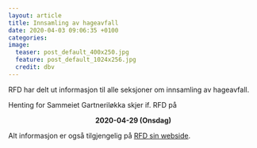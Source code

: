 ```yaml
---
layout: article
title: Innsamling av hageavfall
date: 2020-04-03 09:06:35 +0100
categories: 
image: 
  teaser: post_default_400x250.jpg
  feature: post_default_1024x256.jpg
  credit: dbv
---
```


RFD har delt ut informasjon til alle seksjoner om innsamling av hageavfall.

Henting for Sammeiet Gartneriløkka skjer if. RFD på

**<center>2020-04-29 (Onsdag)</center>**

Alt informasjon er også tilgjengelig på [RFD sin webside](https://www.rfd.no/henting-av-avfall/hageavfall#/).

